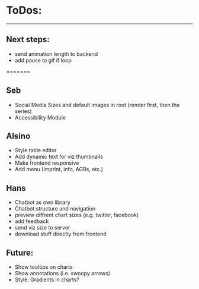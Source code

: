 # ToDos:
---

## Next steps:
- send animation length to backend
- add pause to gif if loop

=======

## Seb
- Social Media Sizes and default images in root (render first, then the series)
- Accessibility Module

## Alsino
- Style table editor
- Add dynamic text for viz thumbnails
- Make frontend responsive
- Add menu (Imprint, info, AGBs, etc.)

## Hans
- Chatbot as own library
- Chatbot structure and navigation
- preview diffrent chart sizes (e.g. twitter, facebook)
- add feedback
- send viz size to server
- download stuff directly from frontend

## Future:
- Show tooltips on charts
- Show annotations (i.e. swoopy arrows)
- Style: Gradients in charts?
